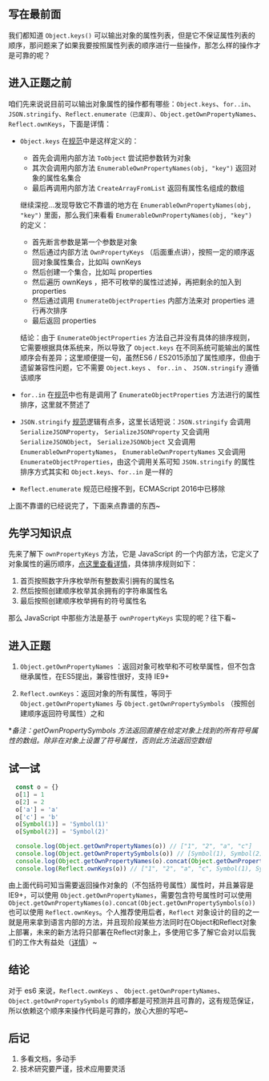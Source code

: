 ## 写在最前面

我们都知道 `Object.keys()` 可以输出对象的属性列表，但是它不保证属性列表的顺序，那问题来了如果我要按照属性列表的顺序进行一些操作，那怎么样的操作才是可靠的呢？

## 进入正题之前

咱们先来说说目前可以输出对象属性的操作都有哪些：`Object.keys`、`for..in`、`JSON.stringify`、`Reflect.enumerate（已废弃）`、`Object.getOwnPropertyNames`、`Reflect.ownKeys`，下面是详情：

- `Object.keys` 在[规范](https://tc39.github.io/ecma262/#sec-object.keys)中是这样定义的：

  - 首先会调用内部方法 `ToObject` 尝试把参数转为对象
  - 其次会调用内部方法 `EnumerableOwnPropertyNames(obj, "key")` 返回对象的属性名集合
  - 最后再调用内部方法 `CreateArrayFromList` 返回有属性名组成的数组

  继续深挖...发现导致它不靠谱的地方在 `EnumerableOwnPropertyNames(obj, "key")` 里面，那么我们来看看 `EnumerableOwnPropertyNames(obj, "key")` 的定义：

  - 首先断言参数是第一个参数是对象
  - 然后通过内部方法 `OwnPropertyKeys` （后面重点讲），按照一定的顺序返回对象属性集合，比如叫  ownKeys
  - 然后创建一个集合，比如叫 properties
  - 然后遍历 ownKeys ，把不可枚举的属性过滤掉，再把剩余的加入到 properties
  - 然后通过调用 `EnumerateObjectProperties` 内部方法来对 properties 进行再次排序
  - 最后返回 properties

  结论：由于 `EnumerateObjectProperties` 方法自己并没有具体的排序规则，它需要根据具体系统来，所以导致了 `Object.keys` 在不同系统可能输出的属性顺序会有差异；这里顺便提一句，虽然ES6 / ES2015添加了属性顺序，但由于遗留兼容性问题，它不需要 `Object.keys` 、 `for..in` 、 `JSON.stringify` 遵循该顺序

- `for..in` 在[规范](https://tc39.github.io/ecma262/#sec-for-in-and-for-of-statements)中也有是调用了 `EnumerateObjectProperties` 方法进行的属性排序，这里就不赘述了

- `JSON.stringify` [规范](https://tc39.github.io/ecma262/#sec-json.stringify)逻辑有点多，这里长话短说：`JSON.stringify` 会调用 `SerializeJSONProperty`， `SerializeJSONProperty` 又会调用 `SerializeJSONObject`， `SerializeJSONObject` 又会调用 `EnumerableOwnPropertyNames`， `EnumerableOwnPropertyNames` 又会调用 `EnumerateObjectProperties`，由这个调用关系可知 `JSON.stringify` 的属性排序方式其实和 `Object.keys`、`for..in` 是一样的

- `Reflect.enumerate` 规范已经搜不到，ECMAScript 2016中已移除

上面不靠谱的已经说完了，下面来点靠谱的东西~

## 先学习知识点

先来了解下 `ownPropertyKeys` 方法，它是 JavaScript 的一个内部方法，它定义了对象属性的遍历顺序，[点这里查看详情](https://tc39.github.io/ecma262/#sec-ordinary-object-internal-methods-and-internal-slots-ownpropertykeys)，具体排序规则如下：

1. 首页按照数字升序枚举所有整数索引拥有的属性名
2. 然后按照创建顺序枚举其余拥有的字符串属性名
3. 最后按照创建顺序枚举拥有的符号属性名

那么 JavaScript 中那些方法是基于 `ownPropertyKeys` 实现的呢？往下看~

## 进入正题

1. `Object.getOwnPropertyNames` ：返回对象可枚举和不可枚举属性，但不包含继承属性，在ES5提出，兼容性很好，支持 IE9+

2. `Reflect.ownKeys`：返回对象的所有属性，等同于 `Object.getOwnPropertyNames` 与 `Object.getOwnPropertySymbols` （按照创建顺序返回符号属性）之和

**备注：getOwnPropertySymbols 方法返回直接在给定对象上找到的所有符号属性的数组。除非在对象上设置了符号属性，否则此方法返回空数组*

## 试一试

```js
  const o = {}
  o[1] = 1
  o[2] = 2
  o['a'] = 'a'
  o['c'] = 'b'
  o[Symbol(1)] = 'Symbol(1)'
  o[Symbol(2)] = 'Symbol(2)'

  console.log(Object.getOwnPropertyNames(o)) // ["1", "2", "a", "c"]
  console.log(Object.getOwnPropertySymbols(o)) // [Symbol(1), Symbol(2)]
  console.log(Object.getOwnPropertyNames(o).concat(Object.getOwnPropertySymbols(o))) // ["1", "2", "a", "c", Symbol(1), Symbol(2)]
  console.log(Reflect.ownKeys(o)) // ["1", "2", "a", "c", Symbol(1), Symbol(2)]
```

由上面代码可知当需要返回操作对象的（不包括符号属性）属性时，并且兼容是 IE9+，可以使用 `Object.getOwnPropertyNames`，需要包含符号属性时可以使用 `Object.getOwnPropertyNames(o).concat(Object.getOwnPropertySymbols(o))` 也可以使用 `Reflect.ownKeys`。个人推荐使用后者，`Reflect` 对象设计的目的之一就是用来拿到语言内部的方法，并且现阶段某些方法同时在Object和Reflect对象上部署，未来的新方法将只部署在Reflect对象上，多使用它多了解它会对以后我们的工作大有益处（[详情](http://es6.ruanyifeng.com/#docs/reflect#%E6%A6%82%E8%BF%B0)）~

## 结论

对于 es6 来说，`Reflect.ownKeys` 、 `Object.getOwnPropertyNames`、`Object.getOwnPropertySymbols` 的顺序都是可预测并且可靠的，这有规范保证，所以依赖这个顺序来操作代码是可靠的，放心大胆的写吧~

## 后记

1. 多看文档，多动手
2. 技术研究要严谨，技术应用要灵活